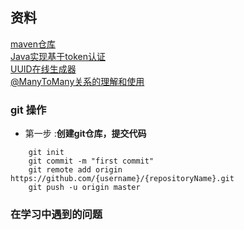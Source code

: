 ##  资料  
[maven仓库](https://mvnrepository.com/artifact/com.auth0/java-jwt/3.8.3)   
[Java实现基于token认证](https://blog.csdn.net/Eye_Me/article/details/88720585)  
[UUID在线生成器](http://www.uuid.online)  
[@ManyToMany关系的理解和使用](https://wycode.cn/2018-04-19-many_to_many.html)

###  git 操作  

- 第一步  :**创建git仓库，提交代码**
```git
    git init
    git commit -m "first commit"
    git remote add origin https://github.com/{username}/{repositoryName}.git
    git push -u origin master
```  

### 在学习中遇到的问题  

